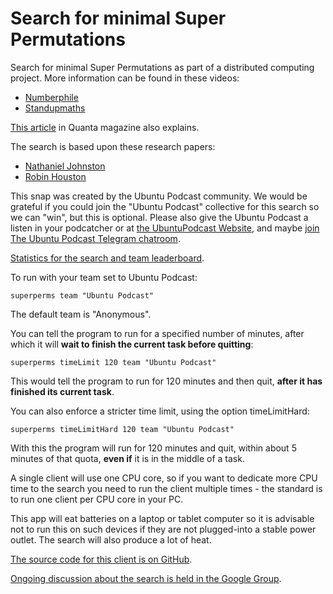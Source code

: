 # Search for minimal Super Permutations

Search for minimal Super Permutations as part of a distributed computing project. More information can be found in these videos:

- [Numberphile](https://www.youtube.com/watch?v=wJGE4aEWc28)
- [Standupmaths](https://www.youtube.com/watch?v=OZzIvl1tbPo)

[This article](https://www.quantamagazine.org/sci-fi-writer-greg-egan-and-anonymous-math-whiz-advance-permutation-problem-20181105/) in Quanta magazine also explains.

The search is based upon these research papers:

- [Nathaniel Johnston](https://arxiv.org/abs/1303.4150)
- [Robin Houston](https://arxiv.org/abs/1408.5108)

This snap was created by the Ubuntu Podcast community. We would be grateful if you could join the "Ubuntu Podcast" collective for this search so we can "win", but this is optional. Please also give the Ubuntu Podcast a listen in your podcatcher or at [the UbuntuPodcast Website](https://ubuntupodcast.org/), and maybe [join The Ubuntu Podcast Telegram chatroom](https://ubuntupodcast.org/telegram/).

[Statistics for the search and team leaderboard](http://www.supermutations.net/ChaffinMethodResults/).

To run with your team set to Ubuntu Podcast:

`superperms team "Ubuntu Podcast"`

The default team is "Anonymous".

You can tell the program to run for a specified number of minutes, after which it will **wait to finish the current task before quitting**:

`superperms timeLimit 120 team "Ubuntu Podcast"`

This would tell the program to run for 120 minutes and then quit, **after it has finished its current task**.

You can also enforce a stricter time limit, using the option timeLimitHard:

`superperms timeLimitHard 120 team "Ubuntu Podcast"`

With this the program will run for 120 minutes and quit, within about 5 minutes of that quota, **even if** it is in the middle of a task.

A single client will use one CPU core, so if you want to dedicate more CPU time to the search you need to run the client multiple times - the standard is to run one client per CPU core in your PC.

This app will eat batteries on a laptop or tablet computer so it is advisable not to run this on such devices if they are not plugged-into a stable power outlet. The search will also produce a lot of heat.

[The source code for this client is on GitHub](https://github.com/superpermutators/superperm).

[Ongoing discussion about the search is held in the Google Group](https://groups.google.com/forum/#!forum/superpermutators).